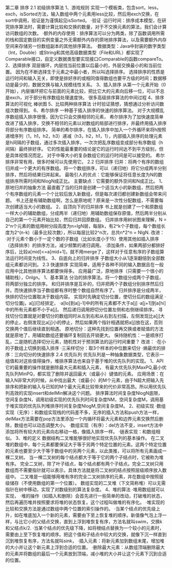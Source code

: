 第二章 排序
2.1 初级排序算法
  1、游戏规则
  实现一个模板类，包含sort，less，exch，isSorted方法，输入数组中两个元素用less比较，然后用exch交换，在sort中调用，验证是为谨慎起见isSorted。
  ·验证
  ·运行时间：排序成本模型，在研究排序算法时，需要计算比较和交换的数量，对于不交换元素的算法，我们会计算访问数组的次数。
  ·额外的内存使用：排序算法可以分为两类，除了函数调用所需的栈和固定数目的实例变量之外无需额外内存的原地排序算法，以及需要额外内存空间来存储另一份数组副本的其他排序算法。
  ·数据类型：Java中封装的数字类型（Int，Double）或String和其他高级数据类型（File和URL）都实现了Comparable接口，自定义数据类型要实现接口Comparable的函数compareTo。
  2、选择排序
  双层循环，内层找当前位置以后最小的，外层交换最小的和当前位置。
  因为在不断选择生于元素之中最小者，所以叫选择排序。
  选择排序的性质是运行时间和输入无关，即使是排好序的或相同值得数组也要平方级的时间；数据移动是最少的，数据交换与输入规模线性关系。
  3、插入排序
  从第一个元素开始（0开始），内层循环把它与前面的元素比较，把比它大的元素向后移一位，可以不总是exch，对于部分有序数组处理速度快。
  很多高级排序算法的中间过程
  4、排序算法的可视化
  棒状图
  5、比较两种排序算法
  计时验证猜想，猜想通过分析访问数组次数得到。
  6、希尔排序
  一种基于插入排序的快速的排序算法。
  对于大规模乱序数组插入排序很慢，因为它只会交换相邻的元素，
  希尔排序为了加快速度简单改进了插入排序，交换不相邻的元素以对数组的局部进行排序，并最终用插入排序将部分有序数组排序。
  简单的希尔排序，在插入排序中加入一个外循环来将h按照递增序列（1，h1，h2，h3）递减（h3，h2，h1，1），内部插入排序的处理元素是h间隔的子数组，通过多次插入排序，一次次把乱序数组变成部分有序数组（h间隔）最终排好序。
  它的性能最重要的结论是它的运行时间达不到平方级别，但是具体视情况而定。
  对于中等大小的复杂数组它的运行时间是可以接受的。
  希尔排序非常有用，很多时候可以先使用它。
2.2 归并排序
  归并：将两个有序的数组归并成一个更大的有序数组。将一个数组排序，可以（递归地）将它分成两半分别排序，然后将结果归并起来。
  最吸引人的优点：它能够保证将任意长度为N的数组排序所需时间和NlogN成正比。
  主要缺点：它需要的额外空间和N成正比。
  1、原地归并的抽象方法
  最直截了当的归并是创建一个适当大小的新数组，然后把两个有序数组的元素一个个比较后放入新数组，但是每次递归都创建新数组会带来问题。
  书上还是有辅助数组啊，怎么是原地呢？原来是一次性分配数组，不需要每次创建适当大小的数组。
  2、自顶向下的归并排序
  书上就是创建了一个和原数组一样大小的辅助数组，分成两半（递归地）用辅助数组保存原值，然后两半分别从自己的第一个元素开始比较，然后归并回原数组。
  归并排序用树状图来理解，N = 2^n个元素的数组用树分段高度为n=lgN层，每层k，有2^k个子数组，每个数组长度为2^(n-k)（最多比较次数），所以每层比较2^n次，总共n*2^n = NlgN.
  改进：
  ·对于元素个数小于一定个数的子数组（比如长度小于15）使用其他如插入排序（选择排序）的排序方法，减少频繁的递归调用。
  ·添加条件，如果两部分都排好序后，比较a[mid]<=a[mid+1]，就不用merge了，这样对于任意有序的子数组算法运行时间变为线性。
  3、自底向上的归并排序
  子数组大小从1逐渐翻倍到全部数组元素都访问到。
2.3 快速排序
  实现简单，适用于各种不同的输入数据且在一般应用中比其他排序算法都要快得多。
  应用最广泛，原地排序（只需要一个很小的辅助栈），Onlgn。
  1、基本算法
  分治的排序算法。将一个数组分成两个子数组，将两部分独立的排序。
  和归并排序是互补的，归并把两个子数组分别排序然后归并。而快速排序当子数组都有序时整个数组自然有序了。
  归并排序是分成两半，快排的切分位置取决于数组内容。
  实现时先确定切分位置，使切分后的数组满足
  ·切分位置j，a[j]已经排定，
  ·a[lo]到a[j-1]中的所有元素都不大于a[j]
  ·a[j+1]到a[hi]中的所有元素都不小于a[j]。
  然后递归调用把切分位置左侧和右侧继续排序。
  寻找切分位置就是对要切分的数组同时从左到右和从右到左扫描，左侧发现比a[j]大的停止，右侧发现比a[j]小的停止，然后如果两个指针相遇就把a[j]放在这，否则交换两个值后继续直到相遇。
  原地切分：这种先找到位置再交换或者赋值的方法就是原地了，用辅助数组还要循环复制回去开销更大。
  保持随机性：一是顺序打乱，二是随机选择切分元素，随机性对于预测算法的运行时间重要？
  改进：
  ·在小的子数组上切换到插入排序
  ·三采样切分：取3个样本的中位数来切分
  ·熵最优的排序：三向切分的快速排序
2.4 优先队列
  优先队列是一种抽象数据类型，它表示一组值和对这些值得操作，堆排序算法也来自于基于堆的优先队列的实现。
  1、API
  它的最重要的操作就是删除最大元素和插入元素，
  有最大优先队列MaxPQ,最小优先队列MinPQ，都实现了删除并返回最大（或最小）键值的元素。
  应用场景：在输入N非常大的时候，从中找出最大（或最小）的M个元素，由于N超大把输入先排序和把新的输入与已知的M个最大元素比较带来的代价非常高昂。所以用优先队列高效的实现insert和delMin解决这个问题。
  排序算法时间复杂度NlogN底限，空间复杂度N，调用初级实现的优先队列时间复杂度NM，空间复杂度M，调用基于堆实现的优先队列堆排序时间复杂度NlogM,空间复杂度M。
  2、初级实现
  ·数组实现（无序）：和数组实现栈的代码差不多，无序的插入方法和push方法一样，delMax方法需要在pop方法里添加一个内循环将最大元素和边界元素交换然后删除，数组也可以动态调整大小。
  ·数组实现（有序）：del方法不变，insert方法中添加将所有较大的元素向右移动一格，像插入排序一样。
  ·链表实现：和数组相似。
  3、堆的定义
  数据结构二叉堆能够很好地实现优先队列的基本操作。
  在二叉堆的数组中，每个元素都要保证大于等于另两个特定位置的元素。这两个特定位置的元素也要至少大于等于数组中的另两个元素，以此类推，可以将所有元素画成一棵二叉树。
  当一棵二叉树的每个结点都大于等于它的两个子结点时，它被称为堆有序。
  完全二叉树，除了叶子结点，每个结点都有两个子结点。完全二叉树只用数组而不需要指针就可以表示，具体方法就是将二叉树的结点按照层级顺序放入数组中。
  二叉堆是一组能够用堆有序的完全二叉树排序的元素，并在数组中按照层级储存（不使用数组的第一个位置）。
  数组实现的二叉堆（下文简称堆）可以无需指针在树中移动，实现了对数级别的算法复杂度。
  4、堆的算法
  ·堆用数组就可以实现，
  ·堆的操作（如插入和删除）会首先进行一些简单的改动，打破堆的状态，然后再遍历堆并按照要求将堆的状态恢复。这个过程叫做堆的有序化。
  ·堆实现的比较和交换方法是通过数组中两个位置的索引操作的。
  ·当某个结点的优先级上升，如在堆底加入一个新的元素，需要由下至上恢复堆的顺序。新值像气泡上浮一样，与比它小的父结点交换，直到上浮到堆恢复有序，方法名就叫swim，交换k和父结点k/2.
  ·当某个结点的优先级下降，如将根结点替换为一个较小的元素时，需要由上至下恢复堆的顺序。把这个值和子结点中较大的交换，就像下沉一样直到沉到堆恢复有序，方法名就叫sink，
  ·插入元素：将新元素加到数组末尾，增加堆的大小并让这个新元素上浮到合适的位置。
  ·删除最大元素：从数组顶端删除最大的元素并将数组的最后一个元素放到顶端，减小堆的大小并让这个元素下沉到合适的位置。
